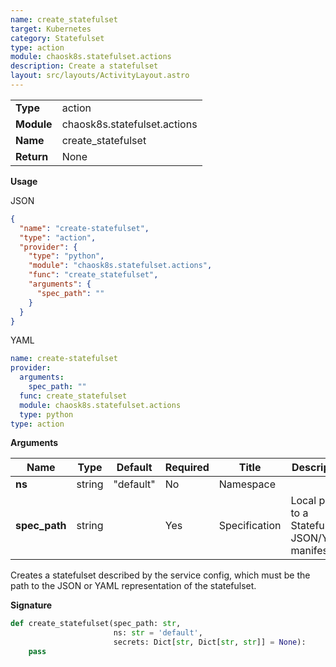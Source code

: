 ```yaml
---
name: create_statefulset
target: Kubernetes
category: Statefulset
type: action
module: chaosk8s.statefulset.actions
description: Create a statefulset
layout: src/layouts/ActivityLayout.astro
---
```


|            |                              |
| ---------- | ---------------------------- |
| **Type**   | action                       |
| **Module** | chaosk8s.statefulset.actions |
| **Name**   | create_statefulset           |
| **Return** | None                         |

**Usage**

JSON

```json
{
  "name": "create-statefulset",
  "type": "action",
  "provider": {
    "type": "python",
    "module": "chaosk8s.statefulset.actions",
    "func": "create_statefulset",
    "arguments": {
      "spec_path": ""
    }
  }
}
```

YAML

```yaml
name: create-statefulset
provider:
  arguments:
    spec_path: ""
  func: create_statefulset
  module: chaosk8s.statefulset.actions
  type: python
type: action
```

**Arguments**

| Name          | Type   | Default   | Required | Title         | Description                                    |
| ------------- | ------ | --------- | -------- | ------------- | ---------------------------------------------- |
| **ns**        | string | "default" | No       | Namespace     |                                                |
| **spec_path** | string |           | Yes      | Specification | Local path to a Statefulset JSON/YAML manifest |

Creates a statefulset described by the service config, which must be the path to the JSON or YAML representation of the statefulset.

**Signature**

```python
def create_statefulset(spec_path: str,
                       ns: str = 'default',
                       secrets: Dict[str, Dict[str, str]] = None):
    pass
```
